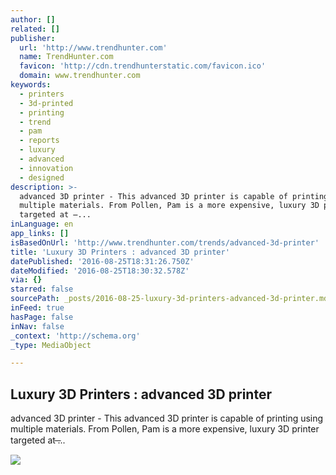 ```yaml
---
author: []
related: []
publisher:
  url: 'http://www.trendhunter.com'
  name: TrendHunter.com
  favicon: 'http://cdn.trendhunterstatic.com/favicon.ico'
  domain: www.trendhunter.com
keywords:
  - printers
  - 3d-printed
  - printing
  - trend
  - pam
  - reports
  - luxury
  - advanced
  - innovation
  - designed
description: >-
  advanced 3D printer - This advanced 3D printer is capable of printing using
  multiple materials. From Pollen, Pam is a more expensive, luxury 3D printer
  targeted at ̶...
inLanguage: en
app_links: []
isBasedOnUrl: 'http://www.trendhunter.com/trends/advanced-3d-printer'
title: 'Luxury 3D Printers : advanced 3D printer'
datePublished: '2016-08-25T18:31:26.750Z'
dateModified: '2016-08-25T18:30:32.578Z'
via: {}
starred: false
sourcePath: _posts/2016-08-25-luxury-3d-printers-advanced-3d-printer.md
inFeed: true
hasPage: false
inNav: false
_context: 'http://schema.org'
_type: MediaObject

---
```

<article style=""><h1>Luxury 3D Printers : advanced 3D printer</h1><p>advanced 3D printer - This advanced 3D printer is capable of printing using multiple materials. From Pollen, Pam is a more expensive, luxury 3D printer targeted at ̶...</p><img src="http://cdn.trendhunterstatic.com/thumbs/advanced-3d-printer.jpeg" /></article>
